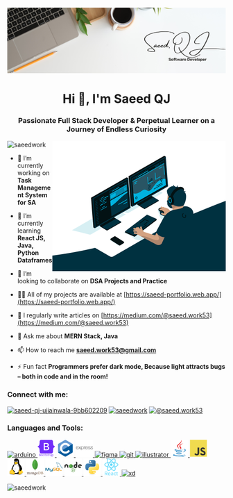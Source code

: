 ![logo](https://github.com/SaeedWork/SaeedWork/blob/872ec50870890e46f5644337aaac84ccbfd4961e/Saeed%20GitHub%20Banner.png)
<h1 align="center">Hi 👋, I'm Saeed QJ</h1>
<h3 align="center">Passionate Full Stack Developer & Perpetual Learner on a Journey of Endless Curiosity</h3>

<img align ="right" alt="Coding" width="400" src="https://github.com/SaeedWork/SaeedWork/blob/6ac3429b1191d9c34d6fcf62adae1b44fefcb852/R.gif">

<p align="left"> <img src="https://komarev.com/ghpvc/?username=saeedwork&label=Profile%20views&color=0e75b6&style=flat" alt="saeedwork" /> </p>

- 🔭 I’m currently working on **Task Management System for SA**

- 🌱 I’m currently learning **React JS, Java, Python Dataframes**

- 👯 I’m looking to collaborate on **DSA Projects and Practice**

- 👨‍💻 All of my projects are available at [https://saeed-portfolio.web.app/](https://saeed-portfolio.web.app/)

- 📝 I regularly write articles on [https://medium.com/@saeed.work53](https://medium.com/@saeed.work53)

- 💬 Ask me about **MERN Stack, Java**

- 📫 How to reach me **saeed.work53@gmail.com**

- ⚡ Fun fact **Programmers prefer dark mode, Because light attracts bugs – both in code and in the room!**

<h3 align="left">Connect with me:</h3>
<p align="left">
<a href="https://linkedin.com/in/saeed-qj-ujjainwala-9bb602209" target="blank"><img align="center" src="https://raw.githubusercontent.com/rahuldkjain/github-profile-readme-generator/master/src/images/icons/Social/linked-in-alt.svg" alt="saeed-qj-ujjainwala-9bb602209" height="30" width="40" /></a>
<a href="https://codesandbox.com/saeedwork" target="blank"><img align="center" src="https://raw.githubusercontent.com/rahuldkjain/github-profile-readme-generator/master/src/images/icons/Social/codesandbox.svg" alt="saeedwork" height="30" width="40" /></a>
<a href="https://medium.com/@saeed.work53" target="blank"><img align="center" src="https://raw.githubusercontent.com/rahuldkjain/github-profile-readme-generator/master/src/images/icons/Social/medium.svg" alt="@saeed.work53" height="30" width="40" /></a>
</p>

<h3 align="left">Languages and Tools:</h3>
<p align="left"> <a href="https://www.arduino.cc/" target="_blank" rel="noreferrer"> <img src="https://cdn.worldvectorlogo.com/logos/arduino-1.svg" alt="arduino" width="40" height="40"/> </a> <a href="https://getbootstrap.com" target="_blank" rel="noreferrer"> <img src="https://raw.githubusercontent.com/devicons/devicon/master/icons/bootstrap/bootstrap-plain-wordmark.svg" alt="bootstrap" width="40" height="40"/> </a> <a href="https://www.cprogramming.com/" target="_blank" rel="noreferrer"> <img src="https://raw.githubusercontent.com/devicons/devicon/master/icons/c/c-original.svg" alt="c" width="40" height="40"/> </a> <a href="https://expressjs.com" target="_blank" rel="noreferrer"> <img src="https://raw.githubusercontent.com/devicons/devicon/master/icons/express/express-original-wordmark.svg" alt="express" width="40" height="40"/> </a> <a href="https://www.figma.com/" target="_blank" rel="noreferrer"> <img src="https://www.vectorlogo.zone/logos/figma/figma-icon.svg" alt="figma" width="40" height="40"/> </a> <a href="https://git-scm.com/" target="_blank" rel="noreferrer"> <img src="https://www.vectorlogo.zone/logos/git-scm/git-scm-icon.svg" alt="git" width="40" height="40"/> </a> <a href="https://www.adobe.com/in/products/illustrator.html" target="_blank" rel="noreferrer"> <img src="https://www.vectorlogo.zone/logos/adobe_illustrator/adobe_illustrator-icon.svg" alt="illustrator" width="40" height="40"/> </a> <a href="https://www.java.com" target="_blank" rel="noreferrer"> <img src="https://raw.githubusercontent.com/devicons/devicon/master/icons/java/java-original.svg" alt="java" width="40" height="40"/> </a> <a href="https://developer.mozilla.org/en-US/docs/Web/JavaScript" target="_blank" rel="noreferrer"> <img src="https://raw.githubusercontent.com/devicons/devicon/master/icons/javascript/javascript-original.svg" alt="javascript" width="40" height="40"/> </a> <a href="https://www.linux.org/" target="_blank" rel="noreferrer"> <img src="https://raw.githubusercontent.com/devicons/devicon/master/icons/linux/linux-original.svg" alt="linux" width="40" height="40"/> </a> <a href="https://www.mongodb.com/" target="_blank" rel="noreferrer"> <img src="https://raw.githubusercontent.com/devicons/devicon/master/icons/mongodb/mongodb-original-wordmark.svg" alt="mongodb" width="40" height="40"/> </a> <a href="https://www.mysql.com/" target="_blank" rel="noreferrer"> <img src="https://raw.githubusercontent.com/devicons/devicon/master/icons/mysql/mysql-original-wordmark.svg" alt="mysql" width="40" height="40"/> </a> <a href="https://nodejs.org" target="_blank" rel="noreferrer"> <img src="https://raw.githubusercontent.com/devicons/devicon/master/icons/nodejs/nodejs-original-wordmark.svg" alt="nodejs" width="40" height="40"/> </a> <a href="https://www.python.org" target="_blank" rel="noreferrer"> <img src="https://raw.githubusercontent.com/devicons/devicon/master/icons/python/python-original.svg" alt="python" width="40" height="40"/> </a> <a href="https://reactjs.org/" target="_blank" rel="noreferrer"> <img src="https://raw.githubusercontent.com/devicons/devicon/master/icons/react/react-original-wordmark.svg" alt="react" width="40" height="40"/> </a> <a href="https://www.adobe.com/products/xd.html" target="_blank" rel="noreferrer"> <img src="https://cdn.worldvectorlogo.com/logos/adobe-xd.svg" alt="xd" width="40" height="40"/> </a> </p>

<!-- <p>&nbsp;<img align="center"  src="https://github-readme-stats.vercel.app/api?username=saeedwork&show_icons=true&locale=en" alt="saeedwork" /></p> -->
<p><img align="center"  src="https://github-readme-streak-stats.herokuapp.com/?user=saeedwork&" alt="saeedwork" /></p>

